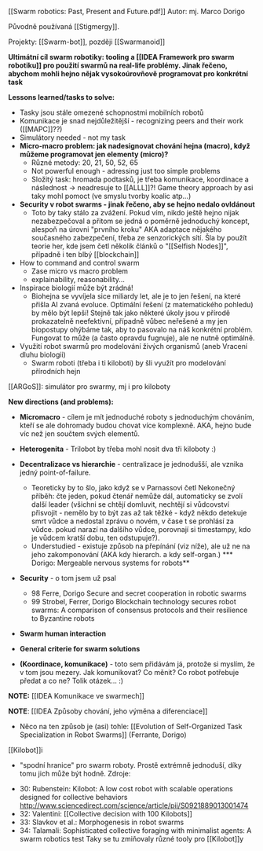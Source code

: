 [[Swarm robotics: Past, Present and Future.pdf]]
Autor: mj. Marco Dorigo

Původně používaná [[Stigmergy]]. 

Projekty: [[Swarm-bot]], později [[Swarmanoid]]


**Ultimátní cíl swarm robotiky: tooling a [[IDEA Framework pro swarm robotiku]] pro použití swarmů na real-life problémy. Jinak řečeno, abychom mohli hejno nějak vysokoúrovňově programovat pro konkrétní task**


**Lessons learned/tasks to solve:**
* Tasky jsou stále omezené schopnostmi mobilních robotů
* Komunikace je snad nejdůležitější - recognizing peers and their work ([[MAPC]]??)
* Simulátory needed - not my task
* **Micro-macro problem: jak nadesignovat chování hejna (macro), když můžeme programovat jen elementy (micro)?**
	* Různé metody: 20, 21, 50, 52, 65
	* Not powerful enough - adressing just too simple problems
	* Složitý task: hromada podtasků, je třeba komunikace, koordinace a následnost -> neadresuje to [[ALLL]]?! Game theory approach by asi taky mohl pomoct (ve smyslu tvorby koalic atp...)
* **Security v robot swarms - jinak řečeno, aby se hejno nedalo ovldánout**
	* Toto by taky stálo za zvážení. Pokud vím, nikdo ještě hejno nijak nezabezpečoval a přitom se jedná o poměrně jednoduchý koncept, alespoň na úrovni "prvního kroku" AKA adaptace nějakého současného zabezpečení, třeba ze senzorických sítí. Šla by použít teorie her, kde jsem četl několik článků o "[[Selfish Nodes]]", případně i ten blbý [[blockchain]]
* How to command and control swarm
	*  Zase micro vs macro problem
	* explainability, reasonability...
* Inspirace biologií může být zrádná!
	* Biohejna se vyvíjela sice miliardy let, ale je to jen řešení, na které přišla AI zvaná evoluce. Optimální řešení (z matematického pohledu) by mělo být lepší! Stejně tak jako některé úkoly jsou v přírodě prokazatelně neefektivní, případně vůbec neřešené a my jen biopostupy ohýbáme tak, aby to pasovalo na náš konkrétní problém. Fungovat to může (a často opravdu fugnuje), ale ne nutně optimálně.
* Využití robot swarmů pro modelování živých organismů (aneb Vracení dluhu biologii)
	* Swarm roboti (třeba i ti kiloboti) by šli využít pro modelování přírodních hejn

[[ARGoS]]: simulátor pro swarmy, mj i pro kiloboty

**New directions (and problems):**
* **Micromacro** - cílem je mít jednoduché roboty s jednoduchým chováním, kteří se ale dohromady budou chovat více komplexně. AKA, hejno bude víc než jen součtem svých elementů.
*  **Heterogenita** - Trilobot by třeba mohl nosit dva tři kiloboty :)
* **Decentralizace vs hierarchie** - centralizace je jednodušší, ale vznika jedný point-of-failure. 
	* Teoreticky by to šlo, jako když se v Parnassovi četl Nekonečný příběh: čte jeden, pokud čtenář nemůže dál, automaticky se zvolí další leader (všichni se chtějí domluvit, nechtějí si vůdcovství přisvojit - nemělo by to být zas až tak těžké - když někdo detekuje smrt vůdce a nedostal zprávu o novém, v čase t se prohlásí za vůdce. pokud narazí na dalšího vůdce, porovnají si timestampy, kdo je vůdcem kratší dobu, ten odstupuje?).
	* Understudied - existuje způsob na přepínání (viz níže), ale už ne na jeho zakomponování (AKA kdy hierarch. a kdy self-organ.) 
	*** Dorigo:  Mergeable nervous systems for robots**

* **Security** - o tom jsem už psal
	* 98 Ferre, Dorigo Secure and secret cooperation in robotic swarms  
	 * 99 Strobel, Ferrer, Dorigo Blockchain technology secures robot swarms: A comparison of consensus protocols and their resilience to Byzantine robots
* **Swarm human interaction**
* **General criterie for swarm solutions**
* **(Koordinace, komunikace)** - toto sem přidávám já, protože si myslím, že v tom jsou mezery. Jak komunikovat? Co měnit? Co robot potřebuje předat a co ne? Tolik otázek... :)


**NOTE:** [[IDEA Komunikace ve swarmech]] 

**NOTE**: [[IDEA Způsoby chování, jeho výměna a diferenciace]]
* Něco na ten způsob je (asi) tohle: [[Evolution of Self-Organized Task Specialization in Robot Swarms]] (Ferrante, Dorigo)

[[Kilobot]]i 
- "spodní hranice" pro swarm roboty. Prostě extrémně jednoduší, díky tomu jich může být hodně.
Zdroje:
* 30: Rubenstein: Kilobot: A low cost robot with scalable operations designed for collective behaviors  http://www.sciencedirect.com/science/article/pii/S0921889013001474
* 32: Valentini: [[Collective decision with 100 Kilobots]]
* 33: Slavkov et al.: Morphogenesis in robot swarms
* 34: Talamali: Sophisticated collective foraging with minimalist agents:  A swarm robotics test
Taky se tu zmiňovaly různé tooly pro [[Kilobot]]y
